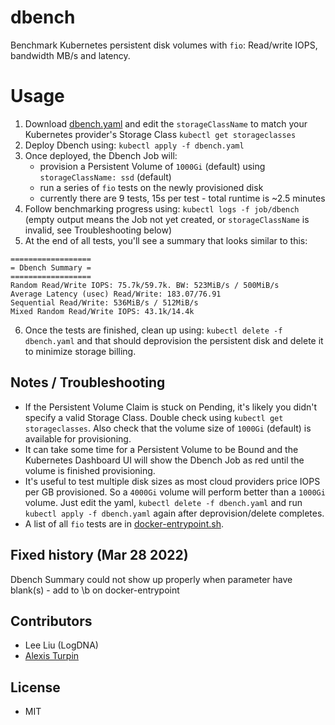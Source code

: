 # dbench
Benchmark Kubernetes persistent disk volumes with `fio`: Read/write IOPS, bandwidth MB/s and latency.

# Usage

1. Download [dbench.yaml](https://raw.githubusercontent.com/logdna/dbench/master/dbench.yaml) and edit the `storageClassName` to match your Kubernetes provider's Storage Class `kubectl get storageclasses`
2. Deploy Dbench using: `kubectl apply -f dbench.yaml`
3. Once deployed, the Dbench Job will:
    * provision a Persistent Volume of `1000Gi` (default) using `storageClassName: ssd` (default)
    * run a series of `fio` tests on the newly provisioned disk
    * currently there are 9 tests, 15s per test - total runtime is ~2.5 minutes
4. Follow benchmarking progress using: `kubectl logs -f job/dbench` (empty output means the Job not yet created, or `storageClassName` is invalid, see Troubleshooting below)
5. At the end of all tests, you'll see a summary that looks similar to this:
```
==================
= Dbench Summary =
==================
Random Read/Write IOPS: 75.7k/59.7k. BW: 523MiB/s / 500MiB/s
Average Latency (usec) Read/Write: 183.07/76.91
Sequential Read/Write: 536MiB/s / 512MiB/s
Mixed Random Read/Write IOPS: 43.1k/14.4k
```
6. Once the tests are finished, clean up using: `kubectl delete -f dbench.yaml` and that should deprovision the persistent disk and delete it to minimize storage billing.

## Notes / Troubleshooting

* If the Persistent Volume Claim is stuck on Pending, it's likely you didn't specify a valid Storage Class. Double check using `kubectl get storageclasses`. Also check that the volume size of `1000Gi` (default) is available for provisioning.
* It can take some time for a Persistent Volume to be Bound and the Kubernetes Dashboard UI will show the Dbench Job as red until the volume is finished provisioning.
* It's useful to test multiple disk sizes as most cloud providers price IOPS per GB provisioned. So a `4000Gi` volume will perform better than a `1000Gi` volume. Just edit the yaml, `kubectl delete -f dbench.yaml` and run `kubectl apply -f dbench.yaml` again after deprovision/delete completes.
* A list of all `fio` tests are in [docker-entrypoint.sh](https://github.com/logdna/dbench/blob/master/docker-entrypoint.sh).


## Fixed history (Mar 28 2022)
Dbench Summary could not show up properly when parameter have blank(s) - add to \b on docker-entrypoint


## Contributors

* Lee Liu (LogDNA)
* [Alexis Turpin](https://github.com/alexis-turpin)

## License

* MIT
